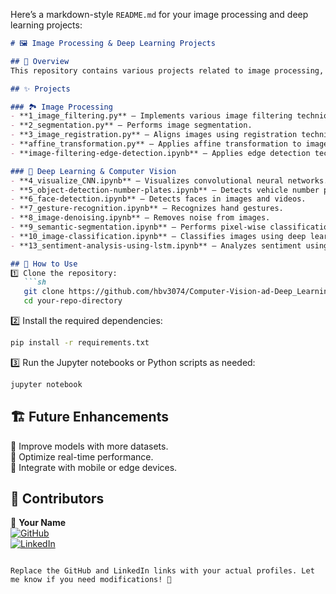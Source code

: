 Here’s a markdown-style `README.md` for your image processing and deep learning projects:  

```markdown
# 🖼️ Image Processing & Deep Learning Projects

## 📌 Overview
This repository contains various projects related to image processing, computer vision, and deep learning. The projects include filtering, segmentation, object detection, face recognition, gesture recognition, and more.

## ✨ Projects

### 🏞️ Image Processing
- **1_image_filtering.py** – Implements various image filtering techniques.
- **2_segmentation.py** – Performs image segmentation.
- **3_image_registration.py** – Aligns images using registration techniques.
- **affine_transformation.py** – Applies affine transformation to images.
- **image-filtering-edge-detection.ipynb** – Applies edge detection techniques.

### 🎯 Deep Learning & Computer Vision
- **4_visualize_CNN.ipynb** – Visualizes convolutional neural networks.
- **5_object-detection-number-plates.ipynb** – Detects vehicle number plates using object detection.
- **6_face-detection.ipynb** – Detects faces in images and videos.
- **7_gesture-recognition.ipynb** – Recognizes hand gestures.
- **8_image-denoising.ipynb** – Removes noise from images.
- **9_semantic-segmentation.ipynb** – Performs pixel-wise classification.
- **10_image-classification.ipynb** – Classifies images using deep learning.
- **13_sentiment-analysis-using-lstm.ipynb** – Analyzes sentiment using LSTM-based deep learning.

## 🚀 How to Use
1️⃣ Clone the repository:
   ```sh
   git clone https://github.com/hbv3074/Computer-Vision-ad-Deep_Learning.git
   cd your-repo-directory
   ```
2️⃣ Install the required dependencies:
   ```sh
   pip install -r requirements.txt
   ```
3️⃣ Run the Jupyter notebooks or Python scripts as needed:
   ```sh
   jupyter notebook
   ```

## 🏗️ Future Enhancements
🔹 Improve models with more datasets.  
🔹 Optimize real-time performance.  
🔹 Integrate with mobile or edge devices.  

## 🤝 Contributors
🚀 **Your Name**  
[![GitHub](https://img.shields.io/badge/GitHub-%23121011.svg?style=for-the-badge&logo=github&logoColor=white)](https://github.com/yourgithubprofile)  
[![LinkedIn](https://img.shields.io/badge/LinkedIn-%230077B5.svg?style=for-the-badge&logo=linkedin&logoColor=white)](https://linkedin.com/in/yourlinkedinprofile)
```

Replace the GitHub and LinkedIn links with your actual profiles. Let me know if you need modifications! 🚀
